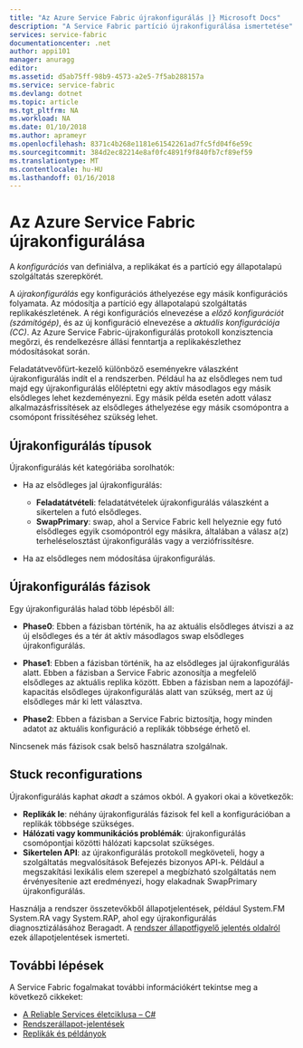```yaml
---
title: "Az Azure Service Fabric újrakonfigurálás |} Microsoft Docs"
description: "A Service Fabric partíció újrakonfigurálása ismertetése"
services: service-fabric
documentationcenter: .net
author: appi101
manager: anuragg
editor: 
ms.assetid: d5ab75ff-98b9-4573-a2e5-7f5ab288157a
ms.service: service-fabric
ms.devlang: dotnet
ms.topic: article
ms.tgt_pltfrm: NA
ms.workload: NA
ms.date: 01/10/2018
ms.author: aprameyr
ms.openlocfilehash: 8371c4b268e1181e61542261ad7fc5fd04f6e59c
ms.sourcegitcommit: 384d2ec82214e8af0fc4891f9f840fb7cf89ef59
ms.translationtype: MT
ms.contentlocale: hu-HU
ms.lasthandoff: 01/16/2018
---
```

# <a name="reconfiguration-in-azure-service-fabric"></a>Az Azure Service Fabric újrakonfigurálása
A *konfigurációs* van definiálva, a replikákat és a partíció egy állapotalapú szolgáltatás szerepkörét.

A *újrakonfigurálás* egy konfigurációs áthelyezése egy másik konfigurációs folyamata. Az módosítja a partíció egy állapotalapú szolgáltatás replikakészletének. A régi konfigurációs elnevezése a *előző konfigurációt (számítógép)*, és az új konfiguráció elnevezése a *aktuális konfigurációja (CC)*. Az Azure Service Fabric-újrakonfigurálás protokoll konzisztencia megőrzi, és rendelkezésre állási fenntartja a replikakészlethez módosításokat során.

Feladatátvevőfürt-kezelő különböző eseményekre válaszként újrakonfigurálás indít el a rendszerben. Például ha az elsődleges nem tud majd egy újrakonfigurálás előléptetni egy aktív másodlagos egy másik elsődleges lehet kezdeményezni. Egy másik példa esetén adott válasz alkalmazásfrissítések az elsődleges áthelyezése egy másik csomópontra a csomópont frissítéséhez szükség lehet.

## <a name="reconfiguration-types"></a>Újrakonfigurálás típusok
Újrakonfigurálás két kategóriába sorolhatók:

- Ha az elsődleges jal újrakonfigurálás:
    - **Feladatátvételi**: feladatátvételek újrakonfigurálás válaszként a sikertelen a futó elsődleges.
    - **SwapPrimary**: swap, ahol a Service Fabric kell helyeznie egy futó elsődleges egyik csomópontról egy másikra, általában a válasz a(z) terheléselosztást újrakonfigurálás vagy a verziófrissítésre.

- Ha az elsődleges nem módosítása újrakonfigurálás.

## <a name="reconfiguration-phases"></a>Újrakonfigurálás fázisok
Egy újrakonfigurálás halad több lépésből áll:

- **Phase0**: Ebben a fázisban történik, ha az aktuális elsődleges átviszi a az új elsődleges és a tér át aktív másodlagos swap elsődleges újrakonfigurálás.

- **Phase1**: Ebben a fázisban történik, ha az elsődleges jal újrakonfigurálás alatt. Ebben a fázisban a Service Fabric azonosítja a megfelelő elsődleges az aktuális replika között. Ebben a fázisban nem a lapozófájl-kapacitás elsődleges újrakonfigurálás alatt van szükség, mert az új elsődleges már ki lett választva. 

- **Phase2**: Ebben a fázisban a Service Fabric biztosítja, hogy minden adatot az aktuális konfiguráció a replikák többsége érhető el.

Nincsenek más fázisok csak belső használatra szolgálnak.

## <a name="stuck-reconfigurations"></a>Stuck reconfigurations
Újrakonfigurálás kaphat *akadt* a számos okból. A gyakori okai a következők:

- **Replikák le**: néhány újrakonfigurálás fázisok fel kell a konfigurációban a replikák többsége szükséges.
- **Hálózati vagy kommunikációs problémák**: újrakonfigurálás csomópontjai közötti hálózati kapcsolat szükséges.
- **Sikertelen API**: az újrakonfigurálás protokoll megköveteli, hogy a szolgáltatás megvalósítások Befejezés bizonyos API-k. Például a megszakítási lexikális elem szerepel a megbízható szolgáltatás nem érvényesítenie azt eredményezi, hogy elakadnak SwapPrimary újrakonfigurálás.

Használja a rendszer összetevőkből állapotjelentések, például System.FM System.RA vagy System.RAP, ahol egy újrakonfigurálás diagnosztizálásához Beragadt. A [rendszer állapotfigyelő jelentés oldalról](service-fabric-understand-and-troubleshoot-with-system-health-reports.md) ezek állapotjelentések ismerteti.

## <a name="next-steps"></a>További lépések
A Service Fabric fogalmakat további információkért tekintse meg a következő cikkeket:

- [A Reliable Services életciklusa – C#](service-fabric-reliable-services-lifecycle.md)
- [Rendszerállapot-jelentések](service-fabric-understand-and-troubleshoot-with-system-health-reports.md)
- [Replikák és példányok](service-fabric-concepts-replica-lifecycle.md)
